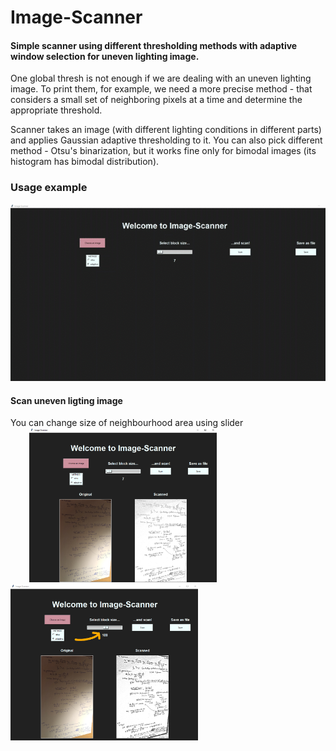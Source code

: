 # Image-Scanner
#### Simple scanner using different thresholding methods with adaptive window selection for uneven lighting image.

One global thresh is not enough if we are dealing with an uneven lighting image. To print them, for example, we need 
a more precise method - that considers a small set of neighboring pixels at a time and determine the appropriate threshold. 

Scanner takes an image (with different lighting conditions in different parts) and applies Gaussian adaptive thresholding to it. 
You can also pick different method - Otsu's binarization, but it works fine only for bimodal images (its histogram has 
bimodal distribution).

### Usage example
![](https://github.com/sy1wi4/Image-Scanner/blob/master/utils/usage.gif)

#### Scan uneven ligting image
You can change size of neighbourhood area using slider
<img src="https://github.com/sy1wi4/Image-Scanner/blob/master/utils/scan_adaptive_7.png" width="300" hspace="30"/> <img src="https://github.com/sy1wi4/Image-Scanner/blob/master/utils/scan_adaptive_109.png" width="300"/>

